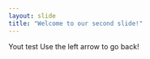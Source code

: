```yaml
---
layout: slide
title: "Welcome to our second slide!"
---
```

Yout test
Use the left arrow to go back!
